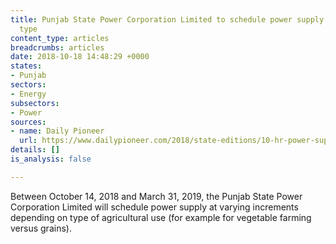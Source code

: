 ```yaml
---
title: Punjab State Power Corporation Limited to schedule power supply based on use
  type
content_type: articles
breadcrumbs: articles
date: 2018-10-18 14:48:29 +0000
states:
- Punjab
sectors:
- Energy
subsectors:
- Power
sources:
- name: Daily Pioneer
  url: https://www.dailypioneer.com/2018/state-editions/10-hr-power-supply-to-punjab-farmers.html
details: []
is_analysis: false

---
```

Between October 14, 2018 and March 31, 2019, the Punjab State Power Corporation Limited will schedule power supply at varying increments depending on type of agricultural use (for example for vegetable farming versus grains).    